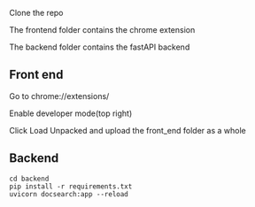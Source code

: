 Clone the repo

The frontend folder contains the chrome extension

The backend folder contains the fastAPI backend
## Front end
Go to chrome://extensions/

Enable developer mode(top right)

Click Load Unpacked and upload the front_end folder as a whole

## Backend
```
cd backend
pip install -r requirements.txt
uvicorn docsearch:app --reload
```
